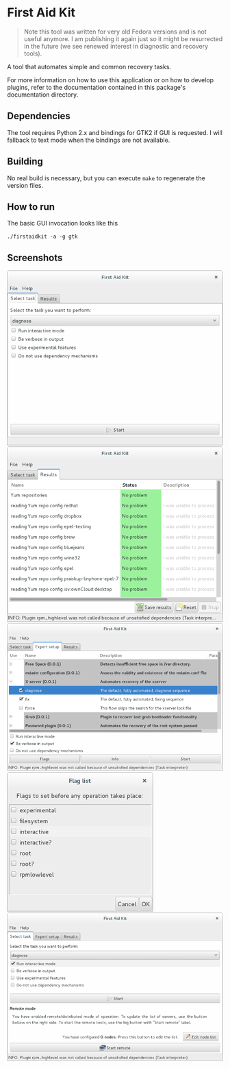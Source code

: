 # First Aid Kit

> Note this tool was written for very old Fedora versions and is not useful anymore. I am publishing it again just so it might be resurrected in the future (we see renewed interest in diagnostic and recovery tools).


A tool that automates simple and common recovery tasks.

For more information on how to use this application or on how
to develop plugins, refer to the documentation contained in
this package's documentation directory.

## Dependencies

The tool requires Python 2.x and bindings for GTK2 if GUI is requested. I will fallback to text mode when the bindings are not available.

## Building

No real build is necessary, but you can execute `make` to regenerate the version files.

## How to run

The basic GUI invocation looks like this

```
./firstaidkit -a -g gtk
```

## Screenshots

![Main screen](/doc/images/fak-main.png?raw=true "Main screen")
![Result screen](/doc/images/fak-results.png?raw=true "Results")
![Expert mode screen](/doc/images/fak-expert.png?raw=true "Expert mode")
![Flag editing](/doc/images/fak-flags.png?raw=true "Flag editing")
![Remode mode](/doc/images/fak-full.png?raw=true "Remote mode")

